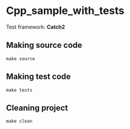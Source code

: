 # Cpp_sample_with_tests
Test framework: **Catch2**

## Making source code
```
make source
```

## Making test code
```
make tests
```

## Cleaning project
```
make clean
```
